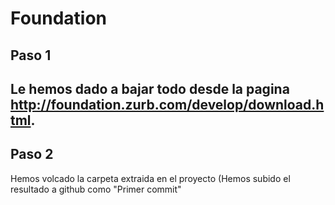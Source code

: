 Foundation
==========
Paso 1
-----------
Le hemos dado a bajar todo desde la pagina http://foundation.zurb.com/develop/download.html.
-----
Paso 2
-----
Hemos volcado la carpeta extraida en el proyecto (Hemos subido el resultado a github como "Primer commit"
